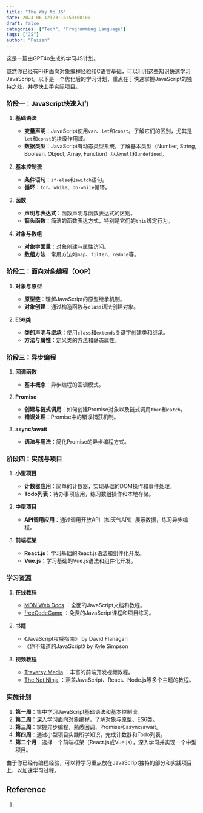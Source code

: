 ```yaml
---
title: "The Way to JS"
date: 2024-06-12T23:16:53+08:00
draft: false
categories: ["Tech", "Programming Language"]
tags: ["JS"]
author: "Paisen"
---
```


这是一篇由GPT4o生成的学习JS计划。

既然你已经有PHP面向对象编程经验和C语言基础，可以利用这些知识快速学习JavaScript。以下是一个优化后的学习计划，重点在于快速掌握JavaScript的独特之处，并尽快上手实际项目。

### 阶段一：JavaScript快速入门
1. **基础语法**
   - **变量声明**：JavaScript使用`var`、`let`和`const`。了解它们的区别，尤其是`let`和`const`的块级作用域。
   - **数据类型**：JavaScript有动态类型系统，了解基本类型（Number, String, Boolean, Object, Array, Function）以及`null`和`undefined`。

2. **基本控制流**
   - **条件语句**：`if-else`和`switch`语句。
   - **循环**：`for`、`while`、`do-while`循环。

3. **函数**
   - **声明与表达式**：函数声明与函数表达式的区别。
   - **箭头函数**：简洁的函数表达方式，特别是它们的`this`绑定行为。

4. **对象与数组**
   - **对象字面量**：对象创建与属性访问。
   - **数组方法**：常用方法如`map`、`filter`、`reduce`等。

### 阶段二：面向对象编程（OOP）
1. **对象与原型**
   - **原型链**：理解JavaScript的原型继承机制。
   - **对象创建**：通过构造函数与`class`语法创建对象。

2. **ES6类**
   - **类的声明与继承**：使用`class`和`extends`关键字创建类和继承。
   - **方法与属性**：定义类的方法和静态属性。

### 阶段三：异步编程
1. **回调函数**
   - **基本概念**：异步编程的回调模式。

2. **Promise**
   - **创建与链式调用**：如何创建Promise对象以及链式调用`then`和`catch`。
   - **错误处理**：Promise中的错误捕获机制。

3. **async/await**
   - **语法与用法**：简化Promise的异步编程方式。

### 阶段四：实践与项目
1. **小型项目**
   - **计数器应用**：简单的计数器，实现基础的DOM操作和事件处理。
   - **Todo列表**：待办事项应用，练习数组操作和本地存储。

2. **中型项目**
   - **API调用应用**：通过调用开放API（如天气API）展示数据，练习异步编程。

3. **前端框架**
   - **React.js**：学习基础的React.js语法和组件化开发。
   - **Vue.js**：学习基础的Vue.js语法和组件化开发。

### 学习资源
1. **在线教程**
   - [MDN Web Docs](https://developer.mozilla.org/zh-CN/docs/Web/JavaScript) ：全面的JavaScript文档和教程。
   - [freeCodeCamp](https://www.freecodecamp.org/) ：免费的JavaScript课程和项目练习。

2. **书籍**
   - 《JavaScript权威指南》 by David Flanagan
   - 《你不知道的JavaScript》 by Kyle Simpson

3. **视频教程**
   - [Traversy Media](https://www.youtube.com/user/TechGuyWeb) ：丰富的前端开发视频教程。
   - [The Net Ninja](https://www.youtube.com/channel/UCW5YeuERMmlnqo4oq8vwUpg) ：涵盖JavaScript、React、Node.js等多个主题的教程。

### 实施计划
1. **第一周**：集中学习JavaScript基础语法和基本控制流。
2. **第二周**：深入学习面向对象编程，了解对象与原型、ES6类。
3. **第三周**：掌握异步编程，熟悉回调、Promise和async/await。
4. **第四周**：通过小型项目实践所学知识，完成计数器和Todo列表。
5. **第二个月**：选择一个前端框架（React.js或Vue.js），深入学习并实现一个中型项目。

由于你已经有编程经验，可以将学习重点放在JavaScript独特的部分和实践项目上，以加速学习过程。

## Reference
1. []()
